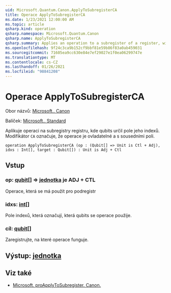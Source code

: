 ```yaml
---
uid: Microsoft.Quantum.Canon.ApplyToSubregisterCA
title: Operace ApplyToSubregisterCA
ms.date: 1/23/2021 12:00:00 AM
ms.topic: article
qsharp.kind: operation
qsharp.namespace: Microsoft.Quantum.Canon
qsharp.name: ApplyToSubregisterCA
qsharp.summary: Applies an operation to a subregister of a register, with qubits specified by an array of their indices. The modifier `CA` indicates that the operation is controllable and adjointable.
ms.openlocfilehash: 9f24c3ca9b152cf9bbf81e59b86f83a0ab459031
ms.sourcegitcommit: 71605ea9cc630e84e7ef29027e1f0ea06299747e
ms.translationtype: MT
ms.contentlocale: cs-CZ
ms.lasthandoff: 01/26/2021
ms.locfileid: "98841208"
---
```

# <a name="applytosubregisterca-operation"></a>Operace ApplyToSubregisterCA

Obor názvů: [Microsoft.. Canon](xref:Microsoft.Quantum.Canon)

Balíček: [Microsoft.. Standard](https://nuget.org/packages/Microsoft.Quantum.Standard)


Aplikuje operaci na subregistry registru, kde qubits určil pole jeho indexů.
Modifikátor `CA` označuje, že operace je ovladatelné a s sousedními poli.

```qsharp
operation ApplyToSubregisterCA (op : (Qubit[] => Unit is Ctl + Adj), idxs : Int[], target : Qubit[]) : Unit is Adj + Ctl
```


## <a name="input"></a>Vstup

### <a name="op--qubit--unit--is-adj--ctl"></a>op: [qubit](xref:microsoft.quantum.lang-ref.qubit)[] => [jednotka](xref:microsoft.quantum.lang-ref.unit)  je ADJ + CTL

Operace, která se má použít pro podregistr


### <a name="idxs--int"></a>idxs: [int](xref:microsoft.quantum.lang-ref.int)[]

Pole indexů, která označují, která qubits se operace použije.


### <a name="target--qubit"></a>cíl: [qubit](xref:microsoft.quantum.lang-ref.qubit)[]

Zaregistrujte, na které operace funguje.



## <a name="output--unit"></a>Výstup: [jednotka](xref:microsoft.quantum.lang-ref.unit)



## <a name="see-also"></a>Viz také

- [Microsoft. proApplyToSubregister. Canon.](xref:Microsoft.Quantum.Canon.ApplyToSubregister)